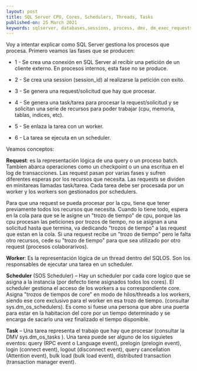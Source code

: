 ```yaml
---
layout: post
title: SQL Server CPU, Cores, Schedulers, Threads, Tasks
published-on: 25 March 2021
keywords: sqlserver, databases,sessions, process, dmv, dm_exec_requests, dm_exec_connections, dm_exec_sessions, CPU, Cores, Schedulers, Threads, Tasks 
---
```


Voy a intentar explicar como SQL Server gestiona los procesos que procesa. Primero veamos las fases que se producen:

- 1 - Se crea una conexión en SQL Server al recibir una petición de un cliente externo. En procesos internos, esta fase no se produce.

- 2 - Se crea una session (session_id) al realizarse la petición con exito.

- 3 - Se genera una request/solicitud que hay que procesar.

- 4 - Se genera una task/tarea para procesar la request/solicitud y se solicitan una serie de recursos para poder trabajar (cpu, memoria, tablas, indices, etc).

- 5 - Se enlaza la tarea con un worker.

- 6 - La tarea se ejecuta en un scheduler.

Veamos conceptos:

**Request**: es la representación lógica de una query o un proceso batch. Tambien abarca operaciones como un checkpoint o un una escritua en el log de transacciones.
Las request pasan por varias fases y sufren diferentes esperas por los recursos que necesita. Las requests se dividen en minitareas llamadas task/tarea. Cada tarea debe ser procesada por un worker y los workers son gestionados por schedulers.

Para que una request se pueda procesar por la cpu, tiene que tener previamente todos los recursos que necesita. Cuando lo tiene todo, espera en la cola para que se le asigne un "trozo de tiempo" de cpu, porque las cpu procesan las peticiones por trozos de tiempo, no se asignan a una solicitud hasta que termina, va dedicando "trozos de tiempo" a las request que estan en la cola. Si una request recibe un "trozo de tiempo" pero le falta otro recursos, cede su "trozo de tiempo" para que sea utilizado por otro request (procesos colaborarivos).


**Worker**: Es la representación lógica de un thread dentro del SQLOS. Son los responsables de ejecutar una tarea en un scheduler.

**Scheduler** (SOS Scheduler) – Hay un scheduler por cada core logico que se asigna a la instancia (por defecto tiene asignados todos los cores). El scheduler gestiona el acceso de los workers a su correspondiente core. Asigna "trozos de tiempos de core" en modo de hilos/threads a los workers, siendo ese core exclusivo para el worker en esa trozo de tiempo. (consultar sys.dm_os_schedulers). Es como si fuese una persona que abre una puerta para estar en la habitacion del core por un tiempo determinado y se encarga de sacarlo una vez finalizado el tiempo disponible.

**Task** – Una tarea representa el trabajo que hay que procesar (consultar la DMV sys.dm_os_tasks ). Una tarea puede ser alguno de los siguietes eventos: query (RPC event o Language event),  prelogin (prelogin event),   login (connect event),  logout  (disconnect event), query cancellation (Attention event), bulk load (bulk load event), distributed transaction (transaction manager event). 


